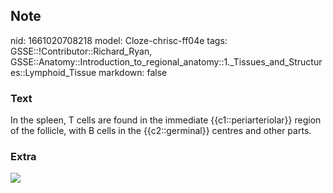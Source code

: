 ## Note
nid: 1661020708218
model: Cloze-chrisc-ff04e
tags: GSSE::!Contributor::Richard_Ryan, GSSE::Anatomy::Introduction_to_regional_anatomy::1._Tissues_and_Structures::Lymphoid_Tissue
markdown: false

### Text
<div class='toggle'>
  In the spleen, T cells are found in the immediate
  {{c1::periarteriolar}} region of the follicle, with B cells in
  the {{c2::germinal}} centres and other parts.
</div>

### Extra
<img src="41577_2005_Article_BFnri1669_Fig1_HTML.jpg">

